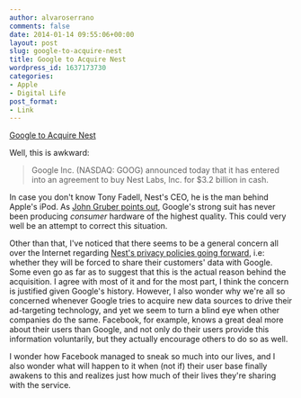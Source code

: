 ```yaml
---
author: alvaroserrano
comments: false
date: 2014-01-14 09:55:06+00:00
layout: post
slug: google-to-acquire-nest
title: Google to Acquire Nest
wordpress_id: 1637173730
categories:
- Apple
- Digital Life
post_format:
- Link
---
```


[Google to Acquire Nest](http://investor.google.com/releases/2014/0113.html)

Well, this is awkward:



<blockquote>Google Inc. (NASDAQ: GOOG) announced today that it has entered into an agreement to buy Nest Labs, Inc. for $3.2 billion in cash.</blockquote>



In case you don't know Tony Fadell, Nest's CEO, he is the man behind Apple's iPod. As [John Gruber points out](http://daringfireball.net/2014/01/googles_acquisition_of_nest), Google's strong suit has never been producing _consumer_ hardware of the highest quality. This could very well be an attempt to correct this situation.

Other than that, I've noticed that there seems to be a general concern all over the Internet regarding [Nest's privacy policies going forward](http://techcrunch.com/2014/01/13/nest-says-customer-data-from-devices-will-only-be-used-for-nest-products-and-services/), i.e: whether they will be forced to share their customers' data with Google. Some even go as far as to suggest that this is the actual reason behind the acquisition. I agree with most of it and for the most part, I think the concern is justified given Google's history. However, I also wonder why we're all so concerned whenever Google tries to acquire new data sources to drive their ad-targeting technology, and yet we seem to turn a blind eye when other companies do the same. Facebook, for example, knows a great deal more about their users than Google, and not only do their users provide this information voluntarily, but they actually encourage others to do so as well.

I wonder how Facebook managed to sneak so much into our lives, and I also wonder what will happen to it when (not if) their user base finally awakens to this and realizes just how much of their lives they're sharing with the service.
